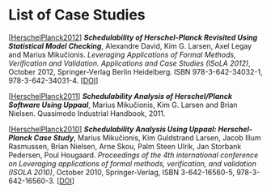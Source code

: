 # List of Case Studies

[[HerschelPlanck2012](HerschelPlanck2012)]
_**Schedulability of Herschel-Planck Revisited Using Statistical Model Checking**_, Alexandre David, Kim G. Larsen, Axel Legay and Marius Mikučionis. *Leveraging Applications of Formal Methods, Verification and Validation. Applications and Case Studies (ISoLA 2012)*, October 2012, Springer-Verlag Berlin Heidelberg. ISBN 978-3-642-34032-1, 978-3-642-34031-4. [[DOI](https://doi.org/10.1007/978-3-642-34032-1_28)]


[[HerschelPlanck2011](HerschelPlanck2011)]
_**Schedulability Analysis of Herschel/Planck Software Using Uppaal**_, Marius Mikučionis, Kim G. Larsen and Brian Nielsen. Quasimodo Industrial Handbook, 2011.

[[HerschelPlanck2010](HerschelPlanck2010)]
_**Schedulability Analysis Using Uppaal: Herschel-Planck Case Study**_, Marius Mikučionis, Kim Guldstrand Larsen, Jacob Illum Rasmussen, Brian Nielsen, Arne Skou, Palm Steen Ulrik, Jan Storbank Pedersen, Poul Hougaard. _Proceedings of the 4th international conference on Leveraging applications of formal methods, verification, and validation (ISOLA 2010)_, October 2010, Springer-Verlag, ISBN 3-642-16560-5, 978-3-642-16560-3. [[DOI](https://doi.org/10.1007/978-3-642-16561-0_21)]
